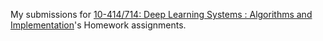 My submissions for [10-414/714: Deep Learning Systems : Algorithms and Implementation](https://dlsyscourse.org/)'s Homework assignments.
